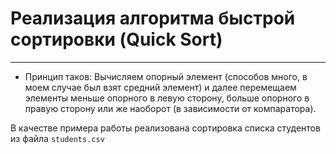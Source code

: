 # Реализация алгоритма быстрой сортировки (Quick Sort)
---
 * Принцип таков: Вычисляем опорный элемент (способов много, в моем случае был взят средний элемент) и далее перемещаем элементы меньше опорного в левую сторону, больше опорного в правую сторону или же наоборот (в зависимости от компаратора).

В качестве примера работы реализована сортировка списка студентов из файла `students.csv`
